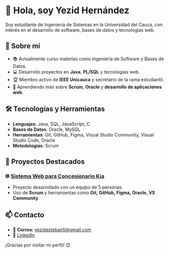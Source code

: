 # 👋 Hola, soy Yezid Hernández

Soy estudiante de Ingeniería de Sistemas en la Universidad del Cauca, con interés en el desarrollo de software, bases de datos y tecnologías web.

## 🚀 Sobre mí
- 📚 Actualmente curso materias como Ingeniería de Software y Bases de Datos.
- 💻 Desarrollo proyectos en **Java**, **PL/SQL** y tecnologías web.
- 🏆 Miembro activo de **IEEE Unicauca** y secretario de la rama estudiantil.
- 🌱 Aprendiendo más sobre **Scrum**, **Oracle** y **desarrollo de aplicaciones web**.

## 🛠️ Tecnologías y Herramientas
- **Lenguajes**: Java, SQL, JavaScript, C
- **Bases de Datos**: Oracle, MySQL
- **Herramientas**: Git, GitHub, Figma, Visual Studio Community, Visual Studio Code, Oracle
- **Metodologías**: Scrum

## 📂 Proyectos Destacados
### 🌐 [Sistema Web para Concesionario Kia](https://github.com/YezidHG/kia-concesionario)
- Proyecto desarrollado con un equipo de 5 personas.
- Uso de **Scrum** y herramientas como **Git, GitHub, Figma, Oracle, VS Community**.

## 📫 Contacto
- 📧 **Correo**: yezidesteban5@gmail.com
- 💼 [LinkedIn](www.linkedin.com/in/yezid-esteban)

¡Gracias por visitar mi perfil! 😊


<!--
**YezidHG/YezidHG** is a ✨ _special_ ✨ repository because its `README.md` (this file) appears on your GitHub profile.

Here are some ideas to get you started:

- 🔭 I’m currently working on ...
- 🌱 I’m currently learning ...
- 👯 I’m looking to collaborate on ...
- 🤔 I’m looking for help with ...
- 💬 Ask me about ...
- 📫 How to reach me: ...
- 😄 Pronouns: ...
- ⚡ Fun fact: ...
-->
